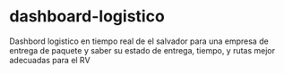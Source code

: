 # dashboard-logistico
Dashbord logistico en tiempo real de el salvador para una empresa de entrega de paquete y saber su estado de entrega, tiempo, y rutas mejor adecuadas para el RV
